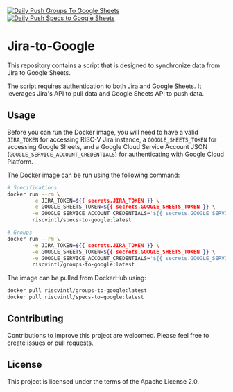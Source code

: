 [![Daily Push Groups To Google Sheets](https://github.com/riscv-admin/jira-to-google/actions/workflows/daily-push-groups-to-google.yaml/badge.svg)](https://github.com/riscv-admin/jira-to-google/actions/workflows/daily-push-groups-to-google.yaml)
[![Daily Push Specs to Google Sheets](https://github.com/riscv-admin/jira-to-google/actions/workflows/daily-push-to-google.yml/badge.svg)](https://github.com/riscv-admin/jira-to-google/actions/workflows/daily-push-to-google.yml)

# Jira-to-Google

This repository contains a script that is designed to synchronize data from Jira to Google Sheets.

The script requires authentication to both Jira and Google Sheets. It leverages Jira's API to pull data and Google Sheets API to push data.

## Usage

Before you can run the Docker image, you will need to have a valid `JIRA_TOKEN` for accessing RISC-V Jira instance, a `GOOGLE_SHEETS_TOKEN` for accessing Google Sheets, and a Google Cloud Service Account JSON (`GOOGLE_SERVICE_ACCOUNT_CREDENTIALS`) for authenticating with Google Cloud Platform.

The Docker image can be run using the following command:

```bash
# Specifications
docker run --rm \
        -e JIRA_TOKEN=${{ secrets.JIRA_TOKEN }} \
        -e GOOGLE_SHEETS_TOKEN=${{ secrets.GOOGLE_SHEETS_TOKEN }} \
        -e GOOGLE_SERVICE_ACCOUNT_CREDENTIALS='${{ secrets.GOOGLE_SERVICE_ACCOUNT_CREDENTIALS }}' \
        riscvintl/specs-to-google:latest

# Groups
docker run --rm \
        -e JIRA_TOKEN=${{ secrets.JIRA_TOKEN }} \
        -e GOOGLE_SHEETS_TOKEN=${{ secrets.GOOGLE_SHEETS_TOKEN }} \
        -e GOOGLE_SERVICE_ACCOUNT_CREDENTIALS='${{ secrets.GOOGLE_SERVICE_ACCOUNT_CREDENTIALS }}' \
        riscvintl/groups-to-google:latest
```

The image can be pulled from DockerHub using:

```bash
docker pull riscvintl/groups-to-google:latest
docker pull riscvintl/specs-to-google:latest
```

## Contributing

Contributions to improve this project are welcomed. Please feel free to create issues or pull requests.

## License

This project is licensed under the terms of the Apache License 2.0.
